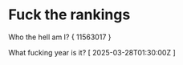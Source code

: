 # Fuck the rankings

Who the hell am I?
{ 11563017 }

What fucking year is it?
[ 2025-03-28T01:30:00Z ]
